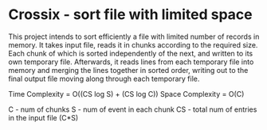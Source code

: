 # Crossix - sort file with limited space
This project intends to sort efficiently a file with limited number of records in memory.
It takes input file, reads it in chunks according to the required size.
Each chunk of which is sorted independently of the next, and written to its own temporary file.
Afterwards, it reads lines from each temporary file into memory and merging the lines together in sorted order, 
writing out to the final output file moving along through each temporary file.

Time Complexity = O((CS log S) + (CS log C))
Space Complexity = O(C)

C - num of chunks
S - num of event in each chunk
CS - total num of entries in the input file (C*S) 





